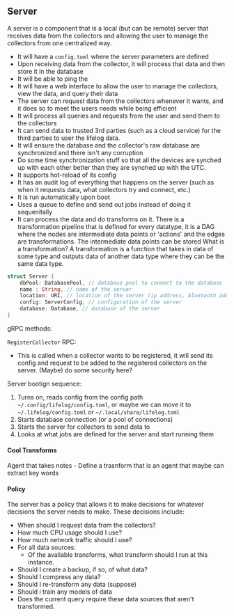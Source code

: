 ## Server

A server is a component that is a local (but can be remote) server that receives data from the collectors and allowing the user to manage the collectors from one centralized way.

- It will have a `config.toml` where the server parameters are defined
- Upon receiving data from the collector, it will process that data and then store it in the database
- It will be able to ping the
- It will have a web interface to allow the user to manage the collectors, view the data, and query their data
- The server can request data from the collectors whenever it wants, and it does so to meet the users needs while being efficient
- It will process all queries and requests from the user and send them to the collectors
- It can send data to trusted 3rd parties (such as a cloud service) for the third parties to user the lifelog data.
- It will ensure the database and the collector's raw database are synchronized and there isn't any corruption
- Do some time synchronization stuff so that all the devices are synched up with each other better than they are synched up with the UTC.
- It supports hot-reload of its config
- It has an audit log of everything that happens on the server (such as when it requests data, what collectors try and connect, etc.)
- It is run automatically upon boot
- Uses a queue to define and send out jobs instead of doing it sequenitally
- It can process the data and do transforms on it.
  There is a transformation pipeline that is defined for every datatype, it is a DAG where the nodes are intermediate data points or 'actions' and the edges are transformations. The intermediate data points can be stored
  What is a transformation?
  A transformation is a function that takes in data of some type and outputs data of another data type where they can be the same data type.

```rs
struct Server {
    dbPool: DatabasePool, // database pool to connect to the database
    name : String, // name of the server
    location: URI, // location of the server (ip address, bluetooth address, etc)
    config: ServerConfig, // configuration of the server
    database: Database, // database of the server
}
```

gRPC methods:

`RegisterCollector` RPC:

- This is called when a collector wants to be registered, it will send its config and request to be added to the registered collectors on the server. (Maybe) do some security here?

Server bootign sequence:

1. Turns on, reads config from the config path `~/.config/lifelog/config.toml`, or maybe we can move it to `~/.lifelog/config.toml` or `~/.local/share/lifelog.toml`
2. Starts database connection (or a pool of connections)
3. Starts the server for collectors to send data to
4. Looks at what jobs are defined for the server and start running them

#### Cool Transforms

Agent that takes notes - Define a trasnform that is an agent that maybe can extract key words

#### Policy

The server has a policy that allows it to make decisions for whatever decisions the server needs to make. These decisions include:

- When should I request data from the collectors?
- How much CPU usage should I use?
- How much network traffic should I use?
- For all data sources:
  - Of the avaliable transforms, what transform should I run at this instance.
- Should I create a backup, if so, of what data?
- Should I compress any data?
- Should I re-transform any data (suppose)
- Should i train any models of data
- Does the current query require these data sources that aren't transformed.
